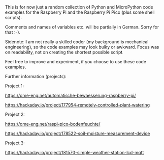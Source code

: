 This is for now just a random collection of Python and MicroPython code examples for the Raspberry Pi and the Raspberry Pi Pico (plus some shell scripts).

Comments and names of variables etc. will be partially in German. Sorry for that :-).

Sidenote: I am not really a skilled coder (my background is mechanical engineering), so the code examples may look bulky or awkward. Focus was on readability, not on creating the shortest possible script.

Feel free to improve and experiment, if you choose to use these code examples.

Further information (projects):

Project 1:

https://ome-eng.net/automatische-bewaesserung-raspberry-pi/ 

https://hackaday.io/project/177954-remotely-controlled-plant-watering

Project 2:

https://ome-eng.net/raspi-pico-bodenfeuchte/

https://hackaday.io/project/178522-soil-moisture-measurement-device

Project 3:

https://hackaday.io/project/181570-simple-weather-station-lcd-mqtt
